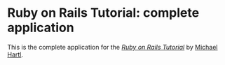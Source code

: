 # Ruby on Rails Tutorial: complete application

This is the complete application for the
[*Ruby on Rails Tutorial*](http://railstutorial.org/)
by [Michael Hartl](http://michaelhartl.com/).
